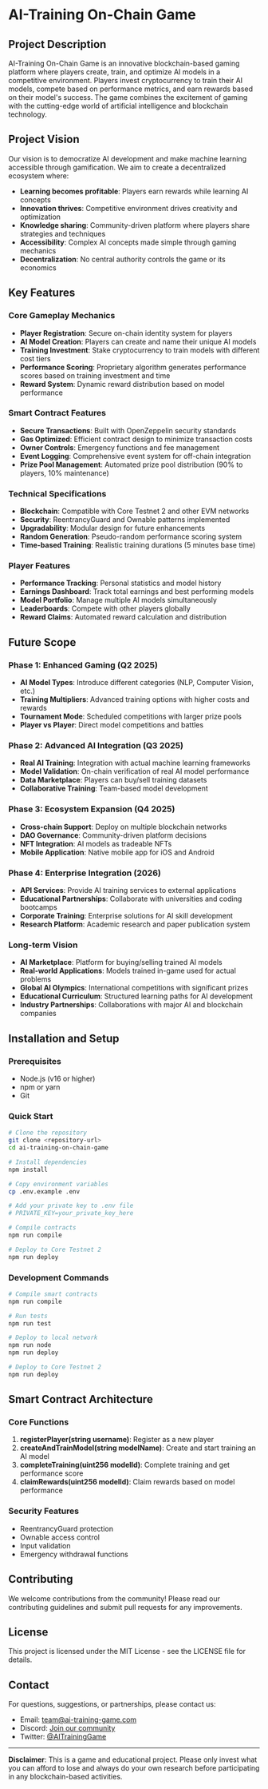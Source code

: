 # AI-Training On-Chain Game

## Project Description

AI-Training On-Chain Game is an innovative blockchain-based gaming platform where players create, train, and optimize AI models in a competitive environment. Players invest cryptocurrency to train their AI models, compete based on performance metrics, and earn rewards based on their model's success. The game combines the excitement of gaming with the cutting-edge world of artificial intelligence and blockchain technology.

## Project Vision

Our vision is to democratize AI development and make machine learning accessible through gamification. We aim to create a decentralized ecosystem where:

- **Learning becomes profitable**: Players earn rewards while learning AI concepts
- **Innovation thrives**: Competitive environment drives creativity and optimization
- **Knowledge sharing**: Community-driven platform where players share strategies and techniques
- **Accessibility**: Complex AI concepts made simple through gaming mechanics
- **Decentralization**: No central authority controls the game or its economics

## Key Features

### Core Gameplay Mechanics
- **Player Registration**: Secure on-chain identity system for players
- **AI Model Creation**: Players can create and name their unique AI models
- **Training Investment**: Stake cryptocurrency to train models with different cost tiers
- **Performance Scoring**: Proprietary algorithm generates performance scores based on training investment and time
- **Reward System**: Dynamic reward distribution based on model performance

### Smart Contract Features
- **Secure Transactions**: Built with OpenZeppelin security standards
- **Gas Optimized**: Efficient contract design to minimize transaction costs
- **Owner Controls**: Emergency functions and fee management
- **Event Logging**: Comprehensive event system for off-chain integration
- **Prize Pool Management**: Automated prize pool distribution (90% to players, 10% maintenance)

### Technical Specifications
- **Blockchain**: Compatible with Core Testnet 2 and other EVM networks
- **Security**: ReentrancyGuard and Ownable patterns implemented
- **Upgradability**: Modular design for future enhancements
- **Random Generation**: Pseudo-random performance scoring system
- **Time-based Training**: Realistic training durations (5 minutes base time)

### Player Features
- **Performance Tracking**: Personal statistics and model history
- **Earnings Dashboard**: Track total earnings and best performing models
- **Model Portfolio**: Manage multiple AI models simultaneously
- **Leaderboards**: Compete with other players globally
- **Reward Claims**: Automated reward calculation and distribution

## Future Scope

### Phase 1: Enhanced Gaming (Q2 2025)
- **AI Model Types**: Introduce different categories (NLP, Computer Vision, etc.)
- **Training Multipliers**: Advanced training options with higher costs and rewards
- **Tournament Mode**: Scheduled competitions with larger prize pools
- **Player vs Player**: Direct model competitions and battles

### Phase 2: Advanced AI Integration (Q3 2025)
- **Real AI Training**: Integration with actual machine learning frameworks
- **Model Validation**: On-chain verification of real AI model performance
- **Data Marketplace**: Players can buy/sell training datasets
- **Collaborative Training**: Team-based model development

### Phase 3: Ecosystem Expansion (Q4 2025)
- **Cross-chain Support**: Deploy on multiple blockchain networks
- **DAO Governance**: Community-driven platform decisions
- **NFT Integration**: AI models as tradeable NFTs
- **Mobile Application**: Native mobile app for iOS and Android

### Phase 4: Enterprise Integration (2026)
- **API Services**: Provide AI training services to external applications
- **Educational Partnerships**: Collaborate with universities and coding bootcamps
- **Corporate Training**: Enterprise solutions for AI skill development
- **Research Platform**: Academic research and paper publication system

### Long-term Vision
- **AI Marketplace**: Platform for buying/selling trained AI models
- **Real-world Applications**: Models trained in-game used for actual problems
- **Global AI Olympics**: International competitions with significant prizes
- **Educational Curriculum**: Structured learning paths for AI development
- **Industry Partnerships**: Collaborations with major AI and blockchain companies

## Installation and Setup

### Prerequisites
- Node.js (v16 or higher)
- npm or yarn
- Git

### Quick Start
```bash
# Clone the repository
git clone <repository-url>
cd ai-training-on-chain-game

# Install dependencies
npm install

# Copy environment variables
cp .env.example .env

# Add your private key to .env file
# PRIVATE_KEY=your_private_key_here

# Compile contracts
npm run compile

# Deploy to Core Testnet 2
npm run deploy
```

### Development Commands
```bash
# Compile smart contracts
npm run compile

# Run tests
npm run test

# Deploy to local network
npm run node
npm run deploy

# Deploy to Core Testnet 2
npm run deploy
```

## Smart Contract Architecture

### Core Functions
1. **registerPlayer(string username)**: Register as a new player
2. **createAndTrainModel(string modelName)**: Create and start training an AI model
3. **completeTraining(uint256 modelId)**: Complete training and get performance score
4. **claimRewards(uint256 modelId)**: Claim rewards based on model performance

### Security Features
- ReentrancyGuard protection
- Ownable access control
- Input validation
- Emergency withdrawal functions

## Contributing

We welcome contributions from the community! Please read our contributing guidelines and submit pull requests for any improvements.

## License

This project is licensed under the MIT License - see the LICENSE file for details.

## Contact

For questions, suggestions, or partnerships, please contact us:
- Email: team@ai-training-game.com
- Discord: [Join our community](https://discord.gg/ai-training-game)
- Twitter: [@AITrainingGame](https://twitter.com/AITrainingGame)

---

**Disclaimer**: This is a game and educational project. Please only invest what you can afford to lose and always do your own research before participating in any blockchain-based activities.
